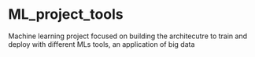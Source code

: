 # ML_project_tools
Machine learning project focused on building the architecutre to train and deploy with different MLs tools, an application of big data
